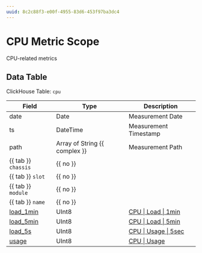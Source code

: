 ```yaml
---
uuid: 8c2c88f3-e00f-4955-83d6-453f97ba3dc4
---
```

# CPU Metric Scope

CPU-related metrics

## Data Table

ClickHouse Table: `cpu`

Field | Type | Description
--- | --- | ---
date | Date | Measurement Date
ts | DateTime | Measurement Timestamp
path | Array of String {{ complex }} | Measurement Path
{{ tab }} `chassis` | {{ no }} | 
{{ tab }} `slot` | {{ no }} | 
{{ tab }} `module` | {{ no }} | 
{{ tab }} `name` | {{ no }} | 
[load_1min](../types/cpu/load/1min.md) | UInt8 | [CPU \| Load \| 1min](../types/cpu/load/1min.md)
[load_5min](../types/cpu/load/5min.md) | UInt8 | [CPU \| Load \| 5min](../types/cpu/load/5min.md)
[load_5s](../types/cpu/usage/5sec.md) | UInt8 | [CPU \| Usage \| 5sec](../types/cpu/usage/5sec.md)
[usage](../types/cpu/usage.md) | UInt8 | [CPU \| Usage](../types/cpu/usage.md)
